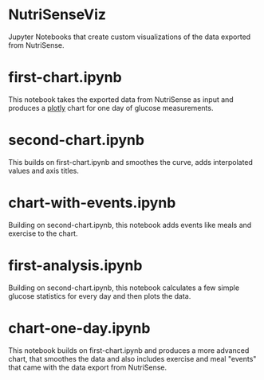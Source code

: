 # NutriSenseViz
Jupyter Notebooks that create custom visualizations of the data exported from NutriSense.

# first-chart.ipynb
This notebook takes the exported data from NutriSense as input and produces a [plotly](https://plotly.com/) chart for one day of glucose measurements.

# second-chart.ipynb
This builds on first-chart.ipynb and smoothes the curve, adds interpolated values and axis titles.

# chart-with-events.ipynb
Building on second-chart.ipynb, this notebook adds events like meals and exercise to the chart.

# first-analysis.ipynb
Building on second-chart.ipynb, this notebook calculates a few simple glucose statistics for every day and then plots the data.

# chart-one-day.ipynb
This notebook builds on first-chart.ipynb and produces a more advanced chart, that smoothes the data and also includes exercise and meal "events" that came with the data export from NutriSense.
